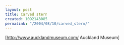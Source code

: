 ```yaml
---
layout: post
title: Carved stern
created: 1092143085
permalink: "/2004/08/10/carved_stern/"
---
```

[http://www.aucklandmuseum.com/ Auckland Museum]
